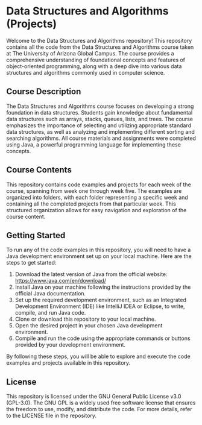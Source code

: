 # Data Structures and Algorithms (Projects)
Welcome to the Data Structures and Algorithms repository! This repository contains all the code from the Data Structures and Algorithms course taken at The University of Arizona Global Campus. The course provides a comprehensive understanding of foundational concepts and features of object-oriented programming, along with a deep dive into various data structures and algorithms commonly used in computer science.

## Course Description
The Data Structures and Algorithms course focuses on developing a strong foundation in data structures. Students gain knowledge about fundamental data structures such as arrays, stacks, queues, lists, and trees. The course emphasizes the importance of selecting and utilizing appropriate standard data structures, as well as analyzing and implementing different sorting and searching algorithms. All course materials and assignments were completed using Java, a powerful programming language for implementing these concepts.

## Course Contents
This repository contains code examples and projects for each week of the course, spanning from week one through week five. The examples are organized into folders, with each folder representing a specific week and containing all the completed projects from that particular week. This structured organization allows for easy navigation and exploration of the course content.

## Getting Started
To run any of the code examples in this repository, you will need to have a Java development environment set up on your local machine. Here are the steps to get started:
1. Download the latest version of Java from the official website: https://www.java.com/en/download/
2. Install Java on your machine following the instructions provided by the official Java documentation.
3. Set up the required development environment, such as an Integrated Development Environment (IDE) like IntelliJ IDEA or Eclipse, to write, compile, and run Java code.
4. Clone or download this repository to your local machine.
5. Open the desired project in your chosen Java development environment.
6. Compile and run the code using the appropriate commands or buttons provided by your development environment.

By following these steps, you will be able to explore and execute the code examples and projects available in this repository.

## License
This repository is licensed under the GNU General Public License v3.0 (GPL-3.0). The GNU GPL is a widely used free software license that ensures the freedom to use, modify, and distribute the code. For more details, refer to the LICENSE file in the repository.
